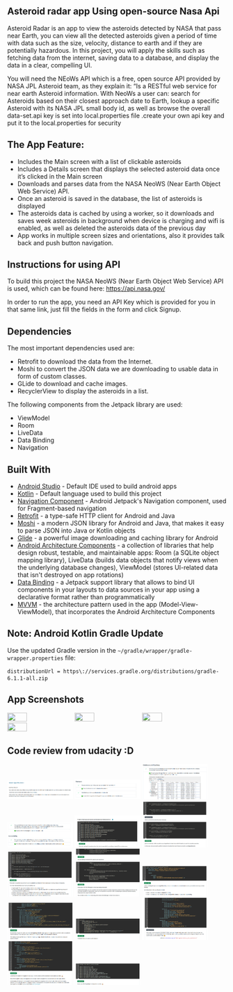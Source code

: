 ## Asteroid radar app Using open-source Nasa Api
Asteroid Radar is an app to view the asteroids detected by NASA that pass near Earth, you can view all the detected asteroids given a period of time with data such as the size, velocity, distance to earth and if they are potentially hazardous. In this project, you will apply the skills such as fetching data from the internet, saving data to a database, and display the data in a clear, compelling UI.

You will need the NEoWs API which is a free, open source API provided by NASA JPL Asteroid team, as they explain it: “Is a RESTful web service for near earth Asteroid information. With NeoWs a user can: search for Asteroids based on their closest approach date to Earth, lookup a specific Asteroid with its NASA JPL small body id, as well as browse the overall data-set.api key is set into local.properties file .create your own api key and put it to the local.properties for security


## The App Feature:
- Includes the Main screen with a list of clickable asteroids
- Includes a Details screen that displays the selected asteroid data once it’s clicked in the Main screen
- Downloads and parses data from the NASA NeoWS (Near Earth Object Web Service) API.
- Once an asteroid is saved in the database, the list of asteroids is displayed
- The asteroids data is cached by using a worker, so it downloads and saves week asteroids in background when device is charging and wifi is enabled, as well as deleted the asteroids data of the previous day
- App works in multiple screen sizes and orientations, also it provides talk back and push button navigation.

## Instructions for using API

To build this project the NASA NeoWS (Near Earth Object Web Service) API is used, which can be found here:
https://api.nasa.gov/

In order to run the app, you need an API Key which is provided for you in that same link, just fill the fields in the form and click Signup.

## Dependencies

The most important dependencies used are:
- Retrofit to download the data from the Internet.
- Moshi to convert the JSON data we are downloading to usable data in form of custom classes.
- GLide to download and cache images.
- RecyclerView to display the asteroids in a list.

The following components from the Jetpack library are used:
- ViewModel
- Room
- LiveData
- Data Binding
- Navigation

## Built With

* [Android Studio](https://developer.android.com/studio) - Default IDE used to build android apps
* [Kotlin](https://kotlinlang.org/) - Default language used to build this project
* [Navigation Component](https://developer.android.com/guide/navigation/navigation-getting-started) - Android Jetpack's Navigation component, used for Fragment-based navigation 
* [Retrofit](https://github.com/square/retrofit) - a type-safe HTTP client for Android and Java
* [Moshi](https://github.com/square/moshi) - a modern JSON library for Android and Java, that makes it easy to parse JSON into Java or Kotlin objects
* [Glide](https://github.com/bumptech/glide) - a powerful image downloading and caching library for Android
* [Android Architecture Components](https://developer.android.com/topic/libraries/architecture) - a collection of libraries that help design robust, testable, and maintainable apps: Room (a SQLite object mapping library), LiveData (builds data objects that notify views when the underlying database changes), ViewModel (stores UI-related data that isn't destroyed on app rotations)
* [Data Binding](https://developer.android.com/topic/libraries/data-binding) - a Jetpack support library that allows  to bind UI components in your layouts to data sources in your app using a declarative format rather than programmatically
* [MVVM](https://developer.android.com/jetpack/guide) - the architecture pattern used in the app (Model-View-ViewModel), that incorporates the Android Architecture Components

## Note: Android Kotlin Gradle Update
Use the updated Gradle version in the `~/gradle/wrapper/gradle-wrapper.properties` file:
```
distributionUrl = https\://services.gradle.org/distributions/gradle-6.1.1-all.zip
```

## App Screenshots

<img src="https://user-images.githubusercontent.com/33599053/106517482-da1d5100-64d8-11eb-8460-00b1714d3edf.png" width=30% height=30%> 
<img src="https://user-images.githubusercontent.com/33599053/106517488-dbe71480-64d8-11eb-9cb9-7e03057577bb.png" width=30% height=30%> 
<img src="https://user-images.githubusercontent.com/33599053/106517491-dc7fab00-64d8-11eb-8ac0-524881e2a52f.png" width=30% height=30%> 
<img src="https://user-images.githubusercontent.com/33599053/106517494-ddb0d800-64d8-11eb-880a-e88bb70599a1.png" width=30% height=30%> 


## Code review from udacity :D 

<img src="https://raw.githubusercontent.com/mdmasum-shuvo/Asteroid-Radar-App/master/ss/Capture1.PNG" width=30% height=30%> 
<img src="https://raw.githubusercontent.com/mdmasum-shuvo/Asteroid-Radar-App/master/ss/Capture2.PNG" width=30% height=30%> 
<img src="https://raw.githubusercontent.com/mdmasum-shuvo/Asteroid-Radar-App/master/ss/Capture3.PNG" width=30% height=30%> 
<img src="https://raw.githubusercontent.com/mdmasum-shuvo/Asteroid-Radar-App/master/ss/Capture4.PNG" width=30% height=30%> 
<img src="https://raw.githubusercontent.com/mdmasum-shuvo/Asteroid-Radar-App/master/ss/Capture5.PNG" width=30% height=30%> 
<img src="https://raw.githubusercontent.com/mdmasum-shuvo/Asteroid-Radar-App/master/ss/Capture6.PNG" width=30% height=30%> 
<img src="https://raw.githubusercontent.com/mdmasum-shuvo/Asteroid-Radar-App/master/ss/Capture7.PNG" width=30% height=30%> 
<img src="https://raw.githubusercontent.com/mdmasum-shuvo/Asteroid-Radar-App/master/ss/Capture8.PNG" width=30% height=30%> 
<img src="https://raw.githubusercontent.com/mdmasum-shuvo/Asteroid-Radar-App/master/ss/Capture9.PNG" width=30% height=30%> 
<img src="https://raw.githubusercontent.com/mdmasum-shuvo/Asteroid-Radar-App/master/ss/Capture10.PNG" width=30% height=30%> 
<img src="https://raw.githubusercontent.com/mdmasum-shuvo/Asteroid-Radar-App/master/ss/Capture11.PNG" width=30% height=30%> 
<img src="https://raw.githubusercontent.com/mdmasum-shuvo/Asteroid-Radar-App/master/ss/Capture12.PNG" width=30% height=30%> 
<img src="https://raw.githubusercontent.com/mdmasum-shuvo/Asteroid-Radar-App/master/ss/Capture13.PNG" width=30% height=30%> 
<img src="https://raw.githubusercontent.com/mdmasum-shuvo/Asteroid-Radar-App/master/ss/Capture14.PNG" width=30% height=30%> 




